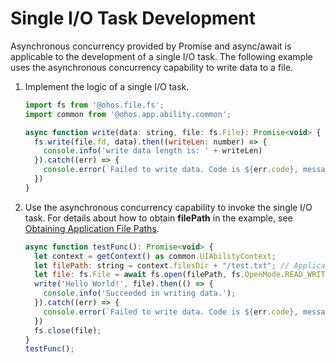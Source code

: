 # Single I/O Task Development


Asynchronous concurrency provided by Promise and async/await is applicable to the development of a single I/O task. The following example uses the asynchronous concurrency capability to write data to a file.


1. Implement the logic of a single I/O task.

   ```js
   import fs from '@ohos.file.fs';
   import common from '@ohos.app.ability.common';
   
   async function write(data: string, file: fs.File): Promise<void> {
     fs.write(file.fd, data).then((writeLen: number) => {
       console.info('write data length is: ' + writeLen)
     }).catch((err) => {
       console.error(`Failed to write data. Code is ${err.code}, message is ${err.message}`);
     })
   }
   ```
2. Use the asynchronous concurrency capability to invoke the single I/O task. For details about how to obtain **filePath** in the example, see [Obtaining Application File Paths](../application-models/application-context-stage.md#obtaining-application-file-paths).

   ```js
   async function testFunc(): Promise<void> {
     let context = getContext() as common.UIAbilityContext;
     let filePath: string = context.filesDir + "/test.txt"; // Application file path
     let file: fs.File = await fs.open(filePath, fs.OpenMode.READ_WRITE | fs.OpenMode.CREATE);
     write('Hello World!', file).then(() => {
       console.info('Succeeded in writing data.');
     }).catch((err) => {
       console.error(`Failed to write data. Code is ${err.code}, message is ${err.message}`);
     })
     fs.close(file);
   }
   testFunc();
   ```
